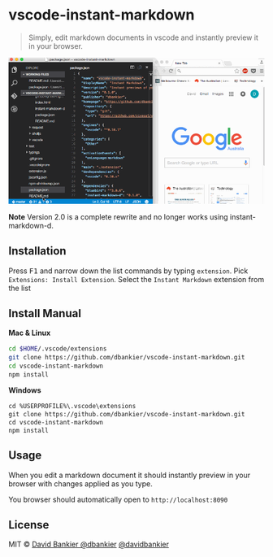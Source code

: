# vscode-instant-markdown

> Simply, edit markdown documents in vscode and instantly preview it in your browser.

![screencast](./vscode-instant-markdown.gif)

**Note** Version 2.0 is a complete rewrite and no longer works using instant-markdown-d.

## Installation

Press <kbd>F1</kbd> and narrow down the list commands by typing `extension`. Pick `Extensions: Install Extension`.
Select the `Instant Markdown` extension from the list

## Install Manual

**Mac & Linux**
```sh
cd $HOME/.vscode/extensions
git clone https://github.com/dbankier/vscode-instant-markdown.git
cd vscode-instant-markdown
npm install
```

**Windows**
```
cd %USERPROFILE%\.vscode\extensions
git clone https://github.com/dbankier/vscode-instant-markdown.git
cd vscode-instant-markdown
npm install
```

## Usage

When you edit a markdown document it should instantly preview in your browser with changes applied as you type.

You browser should automatically open to `http://localhost:8090`


## License

MIT © [David Bankier @dbankier](https://github.com/dbankier)
[@davidbankier](https://twitter.com/davidbankier)